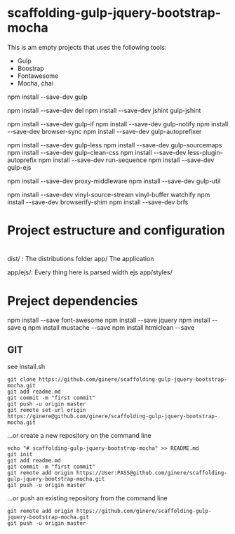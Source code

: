 # scaffolding-gulp-jquery-bootstrap-mocha

This is am empty projects that uses the following tools:
* Gulp
* Boostrap
* Fontawesome
* Mocha, chai



npm install --save-dev gulp

npm install --save-dev del
npm install --save-dev jshint gulp-jshint

npm install --save-dev gulp-if
npm install --save-dev gulp-notify
npm install --save-dev browser-sync 
npm install --save-dev gulp-autoprefixer

npm install --save-dev gulp-less
npm install --save-dev gulp-sourcemaps
npm install --save-dev gulp-clean-css
npm install --save-dev less-plugin-autoprefix
npm install --save-dev run-sequence
npm install --save-dev gulp-ejs

npm install --save-dev proxy-middleware
npm install --save-dev gulp-util

npm install --save-dev vinyl-source-stream vinyl-buffer watchify
npm install --save-dev browserify-shim 
npm install --save-dev brfs

#
# Project estructure and configuration
#

dist/ : The distributions folder
app/ The application

app/ejs/: Every thing here is parsed width ejs
app/styles/


# Preject dependencies
npm install --save font-awesome
npm install --save jquery
npm install --save q
npm install mustache --save
npm install htmlclean --save



## GIT
see install.sh
    

```
git clone https://github.com/ginere/scaffolding-gulp-jquery-bootstrap-mocha.git
git add readme.md
git commit -m "first commit"
git push -u origin master
git remote set-url origin https://ginere@github.com/ginere/scaffolding-gulp-jquery-bootstrap-mocha.git
```
    
...or create a new repository on the command line
```
echo "# scaffolding-gulp-jquery-bootstrap-mocha" >> README.md
git init
git add readme.md
git commit -m "first commit"
git remote add origin https://User:PASS@github.com/ginere/scaffolding-gulp-jquery-bootstrap-mocha.git
git push -u origin master
```


...or push an existing repository from the command line
```
git remote add origin https://github.com/ginere/scaffolding-gulp-jquery-bootstrap-mocha.git
git push -u origin master
```
